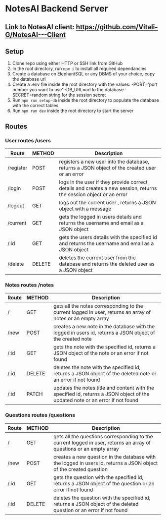 # NotesAI Backend Server

## Link to NotesAI client: https://github.com/Vitali-G/NotesAI---Client

## Setup
1. Clone repo using either HTTP or SSH link from GitHub
2. In the root directory, run ``` npm i ``` to install all required dependancies
3. Create a database on ElephantSQL or any DBMS of your choice, copy the database url
4. Create a .env file inside the root directory with the values: -PORT='port number you want to use'  -DB_URL=url to the database  -SECRET=random string for the session secret
5. Run ``` npm run setup-db ``` inside the root directory to populate the database with the correct tables
6. Run ``` npm run dev ``` inside the root directory to start the server


## Routes
### User routes  /users

| Route       | METHOD      | Description                                                                                                                 |
| ----------- | ----------- | --------------------------------------------------------------------------------------------------------------------------- |
| /register   | POST        | registers a new user into the database, returns a JSON object of the created user or an error                               |
| /login      | POST        | logs in the user if they provide correct details and creates a new session, returns the session object or an error          |
| /logout     | GET         | logs out the current user , returns a JSON object with a message                                                            |
| /current    | GET         | gets the logged in users details and returns the username and email as a JSON object                                        |
| /:id        | GET         | gets the users details with the specified id and returns the username and email as a JSON object                            |
| /delete     | DELETE      | deletes the current user from the database and returns the deleted user as a JSON object                                    |


### Notes routes  /notes

| Route       | METHOD      | Description                                                                                                                        |
| ----------- | ----------- | ---------------------------------------------------------------------------------------------------------------------------------- |
| /           | GET         | gets all the notes corresponding to the current logged in user, returns an array of notes or an empty array                        |
| /new        | POST        | creates a new note in the database with the logged in users id, returns a JSON object of the created note                          |
| /:id        | GET         | gets the note with the specified id, returns a JSON object of the note or an error if not found                                    |
| /:id        | DELETE      | deletes the note with the specified id, returns a JSON object of the deleted note or an error if not found                         |
| /:id        | PATCH       | updates the notes title and content with the specified id, returns a JSON object of the updated note or an error if not found      |



### Questions routes  /questions

| Route       | METHOD      | Description                                                                                                                        |
| ----------- | ----------- | ---------------------------------------------------------------------------------------------------------------------------------- |
| /           | GET         | gets all the questions corresponding to the current logged in user, returns an array of questions or an empty array                |
| /new        | POST        | creates a new question in the database with the logged in users id, returns a JSON object of the created question                  |
| /:id        | GET         | gets the question with the specified id, returns a JSON object of the question or an error if not found                            |
| /:id        | DELETE      | deletes the question with the specified id, returns a JSON object of the deleted question or an error if not found                 |
